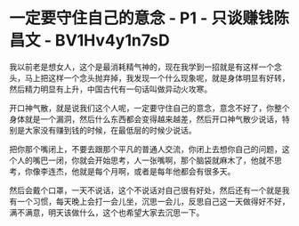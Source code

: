 # 一定要守住自己的意念 - P1 - 只谈赚钱陈昌文 - BV1Hv4y1n7sD

我以前老是想女人，这个是最消耗精气神的，现在我学到一招就是有这样一个念头，马上把这样一个念头抛弃掉，我发现一个什么现象呢，就是身体明显有好转，然后精力明显有上升，中国古代有一句话叫做异动火攻寒。

开口神气散，就是说我们这个人呢，一定要守住自己的意念，意念不好了，你整个身体就是一个漏洞，然后什么东西都会变得越来越差，然后开口神气散少说话，特别是大家没有赚到钱的时候，在最低层的时候少说话。

把你那个嘴闭上，不要去跟那个平凡的普通人交流，你闭上去想你自己的问题，这个人的嘴巴一闭，你就会开始思考，人一张嘴啊，那个脑袋就麻木了，他就不思考，你像李连杰，他就是每个月啊，或者是每年他都会有很多天。

然后会戴个口罩，一天不说话，这个不说话对自己很有好处，然后还有一个就是我有一个习惯，每天晚上会打一会儿坐，沉思一会儿，反思自己这一天做得好不好，满不满意，明天该做什么，这个也希望大家去沉思一下。


